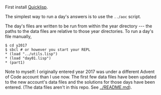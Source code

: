 First install [Quicklisp](https://www.quicklisp.org/beta/).

The simplest way to run a day's answers is to use the `../aoc` script.

The day's files are written to be run from within the year directory --- the
paths to the data files are relative to those year directories. To run a
day's file manually,

```
$ cd y2017
$ sbcl # or however you start your REPL
* (load "../utils.lisp")
* (load "day01.lisp")
* (part1)
```

Note to myself: I originally entered year 2017 was under a different Advent
of Code account than I use now. The first few data files have been updated
to the new account's data files and the solutions for those days have been
entered. (The data files aren't in this repo. See
[../README.md](../README.md)).

